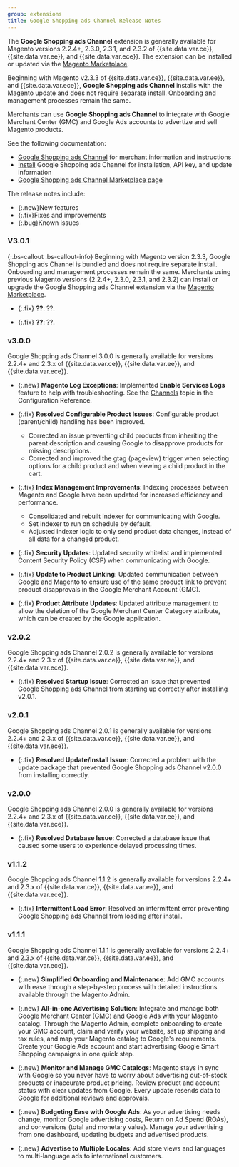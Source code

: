 ```yaml
---
group: extensions
title: Google Shopping ads Channel Release Notes
---
```


The **Google Shopping ads Channel** extension is generally available for Magento versions 2.2.4+, 2.3.0, 2.3.1, and 2.3.2 of {{site.data.var.ce}}, {{site.data.var.ee}}, and {{site.data.var.ece}}. The extension can be installed or updated via the [Magento Marketplace](https://marketplace.magento.com/magento-google-shopping-ads.html).

Beginning with Magento v2.3.3 of {{site.data.var.ce}}, {{site.data.var.ee}}, and {{site.data.var.ece}}, **Google Shopping ads Channel** installs with the Magento update and does not require separate install. [Onboarding](https://docs.magento.com/m2/ee/user_guide/sales-channels/google-ads/onboarding-google.html) and management processes remain the same.

Merchants can use **Google Shopping ads Channel** to integrate with Google Merchant Center (GMC) and Google Ads accounts to advertize and sell Magento products.

See the following documentation:

- [Google Shopping ads Channel](https://docs.magento.com/m2/ce/user_guide/sales-channels/google-ads/google-ad-channel.html) for merchant information and instructions
- [Install]({{site.baseurl}}/extensions/google-shopping-ads/) Google Shopping ads Channel  for installation, API key, and update information
- [Google Shopping ads Channel Marketplace page](http://marketplace.magento.com/magento-google-shopping-ads.html)

The release notes include:

-   {:.new}New features
-   {:.fix}Fixes and improvements
-   {:.bug}Known issues

### V3.0.1

{:.bs-callout .bs-callout-info}
Beginning with Magento version 2.3.3, Google Shopping ads Channel is bundled and does not require separate install. Onboarding and management processes remain the same. Merchants using previous Magento versions (2.2.4+, 2.3.0, 2.3.1, and 2.3.2) can install or upgrade the Google Shopping ads Channel extension via the [Magento Marketplace](https://marketplace.magento.com/magento-google-shopping-ads.html).

- {:.fix} **??**: ??.

- {:.fix} **??**: ??.

### v3.0.0

Google Shopping ads Channel 3.0.0 is generally available for versions 2.2.4+ and 2.3.x of {{site.data.var.ce}}, {{site.data.var.ee}}, and {{site.data.var.ece}}.

- {:.new} **Magento Log Exceptions**: <!--CHAN-3439-->Implemented **Enable Services Logs** feature to help with troubleshooting. See the [Channels](https://docs.magento.com/m2/ce/user_guide/configuration/services/channels.html) topic in the Configuration Reference.

- {:.fix} **Resolved Configurable Product Issues**: Configurable product (parent/child) handling has been improved.
    - <!--CHAN-3372-->Corrected an issue preventing child products from inheriting the parent description and causing Google to disapprove products for missing descriptions.
    - <!--CHAN-3297, CHAN-3341, CHAN-3410-->Corrected and improved the gtag (pageview) trigger when selecting options for a child product and when viewing a child product in the cart.

- {:.fix} **Index Management Improvements**: Indexing processes between Magento and Google have been updated for increased efficiency and performance.
    <!--CHAN-3004, CHAN-3298, CHAN-3343, CHAN-3480, CHAN-3481, CHAN-3465, CHAN-3472-->
    - Consolidated and rebuilt indexer for communicating with Google.
    - Set indexer to run on schedule by default.
    - Adjusted indexer logic to only send product data changes, instead of all data for a changed product.

- {:.fix} **Security Updates**: <!--CHAN-3380-->Updated security whitelist and implemented Content Security Policy (CSP) when communicating with Google.

- {:.fix} **Update to Product Linking**: <!--CHAN-3463-->Updated communication between Google and Magento to ensure use of the same product link to prevent product disapprovals in the Google Merchant Account (GMC).

- {:.fix} **Product Attribute Updates**: <!--CHAN-3485-->Updated attribute management to allow the deletion of the Google Merchant Center Category attribute, which can be created by the Google application.

### v2.0.2

Google Shopping ads Channel 2.0.2 is generally available for versions 2.2.4+ and 2.3.x of {{site.data.var.ce}}, {{site.data.var.ee}}, and {{site.data.var.ece}}.

- {:.fix} **Resolved Startup Issue**: Corrected an issue that prevented Google Shopping ads Channel from starting up correctly after installing v2.0.1.

### v2.0.1

Google Shopping ads Channel 2.0.1 is generally available for versions 2.2.4+ and 2.3.x of {{site.data.var.ce}}, {{site.data.var.ee}}, and {{site.data.var.ece}}.

- {:.fix} **Resolved Update/Install Issue**: Corrected a problem with the update package that prevented Google Shopping ads Channel v2.0.0 from installing correctly.

### v2.0.0

Google Shopping ads Channel 2.0.0 is generally available for versions 2.2.4+ and 2.3.x of {{site.data.var.ce}}, {{site.data.var.ee}}, and {{site.data.var.ece}}.

- {:.fix} **Resolved Database Issue**: Corrected a database issue that caused some users to experience delayed processing times.

### v1.1.2

Google Shopping ads Channel 1.1.2 is generally available for versions 2.2.4+ and 2.3.x of {{site.data.var.ce}}, {{site.data.var.ee}}, and {{site.data.var.ece}}.

- {:.fix} **Intermittent Load Error**: Resolved an intermittent error preventing Google Shopping ads Channel from loading after install.

### v1.1.1

Google Shopping ads Channel 1.1.1 is generally available for versions 2.2.4+ and 2.3.x of {{site.data.var.ce}}, {{site.data.var.ee}}, and {{site.data.var.ece}}.

- {:.new} **Simplified Onboarding and Maintenance**: Add GMC accounts with ease through a step-by-step process with detailed instructions available through the Magento Admin.

- {:.new} **All-in-one Advertising Solution**: Integrate and manage both Google Merchant Center (GMC) and Google Ads with your Magento catalog. Through the Magento Admin, complete onboarding to create your GMC account, claim and verify your website, set up shipping and tax rules, and map your Magento catalog to Google's requirements. Create your Google Ads account and start advertising Google Smart Shopping campaigns in one quick step.

- {:.new} **Monitor and Manage GMC Catalogs**: Magento stays in sync with Google so you never have to worry about advertising out-of-stock products or inaccurate product pricing. Review product and account status with clear updates from Google. Every update resends data to Google for additional reviews and approvals.

- {:.new} **Budgeting Ease with Google Ads**: As your advertising needs change, monitor Google advertising costs, Return on Ad Spend (ROAs), and conversions (total and monetary value). Manage your advertising from one dashboard, updating budgets and advertised products.

- {:.new} **Advertise to Multiple Locales**: Add store views and languages to multi-language ads to international customers.
